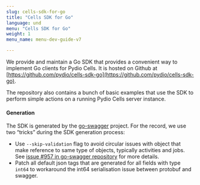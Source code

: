 ```yaml
---
slug: cells-sdk-for-go
title: "Cells SDK for Go"
language: und
menu: "Cells SDK for Go"
weight: 1
menu_name: menu-dev-guide-v7

---
```

We provide and maintain a Go SDK that provides a convenient way to implement Go clients for Pydio Cells. It is hosted on Github at [https://github.com/pydio/cells-sdk-go](https://github.com/pydio/cells-sdk-go).

The repository also contains a bunch of basic examples that use the SDK to perform simple actions on a running Pydio Cells server instance.

#### Generation

The SDK is generated by the [go-swagger](https://github.com/go-swagger/go-swagger) project. For the record, we use two “tricks” during the SDK generation process:

- Use `--skip-validation` flag to avoid circular issues with object that make reference to same type of objects, typically activities and jobs. See [issue #957 in go-swagger repository](https://github.com/go-swagger/go-swagger/issues/957) for more details.
- Patch all default json tags that are generated for all fields with type `int64` to workaround the int64 serialisation issue between protobuf and swagger.
